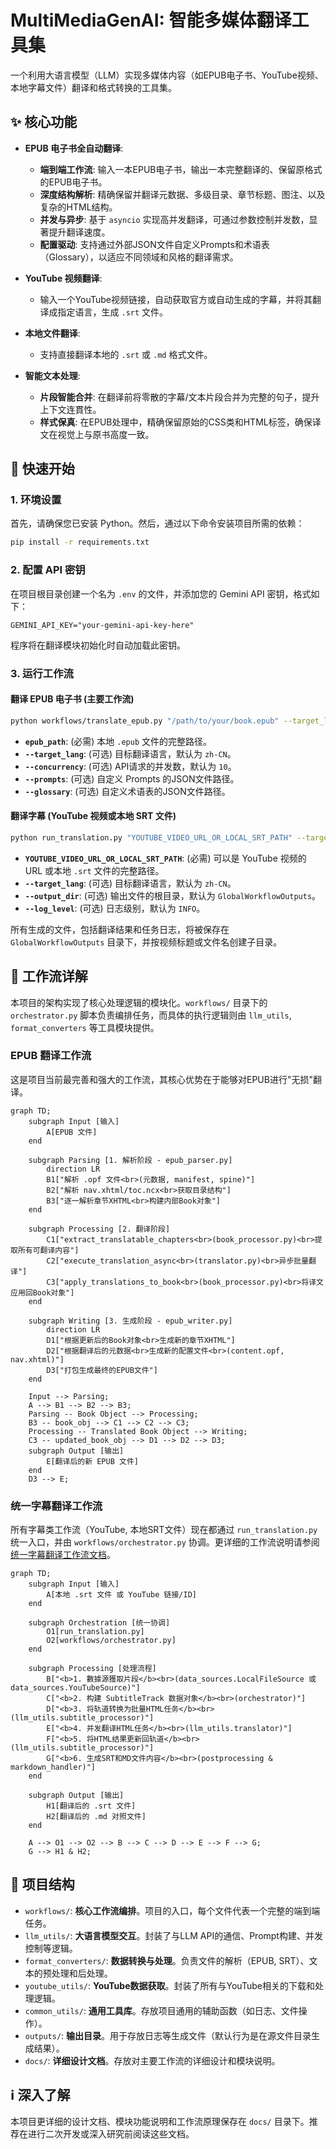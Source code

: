 # MultiMediaGenAI: 智能多媒体翻译工具集

一个利用大语言模型（LLM）实现多媒体内容（如EPUB电子书、YouTube视频、本地字幕文件）翻译和格式转换的工具集。

## ✨ 核心功能

- **EPUB 电子书全自动翻译**:
  - **端到端工作流**: 输入一本EPUB电子书，输出一本完整翻译的、保留原格式的EPUB电子书。
  - **深度结构解析**: 精确保留并翻译元数据、多级目录、章节标题、图注、以及复杂的HTML结构。
  - **并发与异步**: 基于 `asyncio` 实现高并发翻译，可通过参数控制并发数，显著提升翻译速度。
  - **配置驱动**: 支持通过外部JSON文件自定义Prompts和术语表（Glossary），以适应不同领域和风格的翻译需求。

- **YouTube 视频翻译**: 
  - 输入一个YouTube视频链接，自动获取官方或自动生成的字幕，并将其翻译成指定语言，生成 `.srt` 文件。

- **本地文件翻译**: 
  - 支持直接翻译本地的 `.srt` 或 `.md` 格式文件。

- **智能文本处理**:
  - **片段智能合并**: 在翻译前将零散的字幕/文本片段合并为完整的句子，提升上下文连貫性。
  - **样式保真**: 在EPUB处理中，精确保留原始的CSS类和HTML标签，确保译文在视觉上与原书高度一致。

## 🚀 快速开始

### 1. 环境设置

首先，请确保您已安装 Python。然后，通过以下命令安装项目所需的依赖：

```bash
pip install -r requirements.txt
```

### 2. 配置 API 密钥

在项目根目录创建一个名为 `.env` 的文件，并添加您的 Gemini API 密钥，格式如下：

```
GEMINI_API_KEY="your-gemini-api-key-here"
```
程序将在翻译模块初始化时自动加载此密钥。

### 3. 运行工作流

#### 翻译 EPUB 电子书 (主要工作流)

```bash
python workflows/translate_epub.py "/path/to/your/book.epub" --target_lang "zh-CN" --concurrency 10
```
- **`epub_path`**: (必需) 本地 `.epub` 文件的完整路径。
- **`--target_lang`**: (可选) 目标翻译语言，默认为 `zh-CN`。
- **`--concurrency`**: (可选) API请求的并发数，默认为 `10`。
- **`--prompts`**: (可选) 自定义 Prompts 的JSON文件路径。
- **`--glossary`**: (可选) 自定义术语表的JSON文件路径。


#### 翻译字幕 (YouTube 视频或本地 SRT 文件)

```bash
python run_translation.py "YOUTUBE_VIDEO_URL_OR_LOCAL_SRT_PATH" --target_lang "zh-CN"
```

- **`YOUTUBE_VIDEO_URL_OR_LOCAL_SRT_PATH`**: (必需) 可以是 YouTube 视频的 URL 或本地 `.srt` 文件的完整路径。
- **`--target_lang`**: (可选) 目标翻译语言，默认为 `zh-CN`。
- **`--output_dir`**: (可选) 输出文件的根目录，默认为 `GlobalWorkflowOutputs`。
- **`--log_level`**: (可选) 日志级别，默认为 `INFO`。

所有生成的文件，包括翻译结果和任务日志，将被保存在 `GlobalWorkflowOutputs` 目录下，并按视频标题或文件名创建子目录。

## 🔧 工作流详解

本项目的架构实现了核心处理逻辑的模块化。`workflows/` 目录下的 `orchestrator.py` 脚本负责编排任务，而具体的执行逻辑则由 `llm_utils`, `format_converters` 等工具模块提供。

### EPUB 翻译工作流

这是项目当前最完善和强大的工作流，其核心优势在于能够对EPUB进行"无损"翻译。

```mermaid
graph TD;
    subgraph Input [输入]
        A[EPUB 文件]
    end

    subgraph Parsing [1. 解析阶段 - epub_parser.py]
        direction LR
        B1["解析 .opf 文件<br>(元数据, manifest, spine)"]
        B2["解析 nav.xhtml/toc.ncx<br>获取目录结构"]
        B3["逐一解析章节XHTML<br>构建内部Book对象"]
    end

    subgraph Processing [2. 翻译阶段]
        C1["extract_translatable_chapters<br>(book_processor.py)<br>提取所有可翻译内容"]
        C2["execute_translation_async<br>(translator.py)<br>异步批量翻译"]
        C3["apply_translations_to_book<br>(book_processor.py)<br>将译文应用回Book对象"]
    end

    subgraph Writing [3. 生成阶段 - epub_writer.py]
        direction LR
        D1["根据更新后的Book对象<br>生成新的章节XHTML"]
        D2["根据翻译后的元数据<br>生成新的配置文件<br>(content.opf, nav.xhtml)"]
        D3["打包生成最终的EPUB文件"]
    end

    Input --> Parsing;
    A --> B1 --> B2 --> B3;
    Parsing -- Book Object --> Processing;
    B3 -- book_obj --> C1 --> C2 --> C3;
    Processing -- Translated Book Object --> Writing;
    C3 -- updated_book_obj --> D1 --> D2 --> D3;
    subgraph Output [输出]
        E[翻译后的新 EPUB 文件]
    end
    D3 --> E;
```

### 统一字幕翻译工作流

所有字幕类工作流（YouTube, 本地SRT文件）现在都通过 `run_translation.py` 统一入口，并由 `workflows/orchestrator.py` 协调。更详细的工作流说明请参阅 [统一字幕翻译工作流文档](docs/subtitle_translation_workflow.md)。

```mermaid
graph TD;
    subgraph Input [输入]
        A[本地 .srt 文件 或 YouTube 链接/ID]
    end

    subgraph Orchestration [统一协调]
        O1[run_translation.py]
        O2[workflows/orchestrator.py]
    end

    subgraph Processing [处理流程]
        B["<b>1. 數據源獲取片段</b><br>(data_sources.LocalFileSource 或 data_sources.YouTubeSource)"]
        C["<b>2. 构建 SubtitleTrack 数据对象</b><br>(orchestrator)"]
        D["<b>3. 将轨道转换为批量HTML任务</b><br>(llm_utils.subtitle_processor)"]
        E["<b>4. 并发翻译HTML任务</b><br>(llm_utils.translator)"]
        F["<b>5. 将HTML结果更新回轨道</b><br>(llm_utils.subtitle_processor)"]
        G["<b>6. 生成SRT和MD文件内容</b><br>(postprocessing & markdown_handler)"]
    end

    subgraph Output [输出]
        H1[翻译后的 .srt 文件]
        H2[翻译后的 .md 对照文件]
    end

    A --> O1 --> O2 --> B --> C --> D --> E --> F --> G;
    G --> H1 & H2;
```

## 📂 项目结构

- `workflows/`: **核心工作流编排**。项目的入口，每个文件代表一个完整的端到端任务。
- `llm_utils/`: **大语言模型交互**。封装了与LLM API的通信、Prompt构建、并发控制等逻辑。
- `format_converters/`: **数据转换与处理**。负责文件的解析（EPUB, SRT）、文本的预处理和后处理。
- `youtube_utils/`: **YouTube数据获取**。封装了所有与YouTube相关的下载和处理逻辑。
- `common_utils/`: **通用工具库**。存放项目通用的辅助函数（如日志、文件操作）。
- `outputs/`: **输出目录**。用于存放日志等生成文件（默认行为是在源文件目录生成结果）。
- `docs/`: **详细设计文档**。存放对主要工作流的详细设计和模块说明。

## ℹ️ 深入了解

本项目更详细的设计文档、模块功能说明和工作流原理保存在 `docs/` 目录下。推荐在进行二次开发或深入研究前阅读这些文档。

